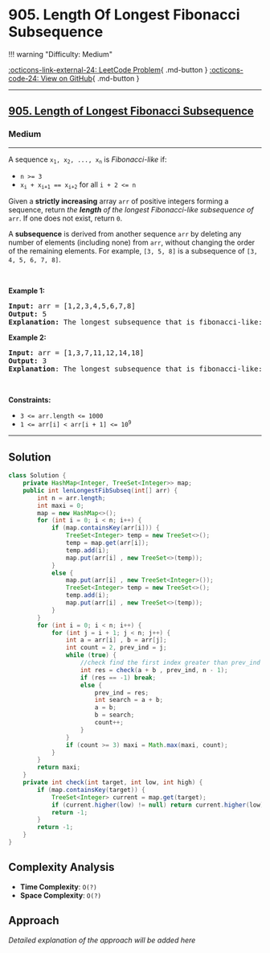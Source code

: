 # 905. Length Of Longest Fibonacci Subsequence

!!! warning "Difficulty: Medium"

[:octicons-link-external-24: LeetCode Problem](https://leetcode.com/problems/length-of-longest-fibonacci-subsequence/){ .md-button }
[:octicons-code-24: View on GitHub](https://github.com/RAJ8664/Leetcode/tree/master/0905-length-of-longest-fibonacci-subsequence){ .md-button }

---

<h2><a href="https://leetcode.com/problems/length-of-longest-fibonacci-subsequence">905. Length of Longest Fibonacci Subsequence</a></h2><h3>Medium</h3><hr><p>A sequence <code>x<sub>1</sub>, x<sub>2</sub>, ..., x<sub>n</sub></code> is <em>Fibonacci-like</em> if:</p>

<ul>
	<li><code>n &gt;= 3</code></li>
	<li><code>x<sub>i</sub> + x<sub>i+1</sub> == x<sub>i+2</sub></code> for all <code>i + 2 &lt;= n</code></li>
</ul>

<p>Given a <b>strictly increasing</b> array <code>arr</code> of positive integers forming a sequence, return <em>the <strong>length</strong> of the longest Fibonacci-like subsequence of</em> <code>arr</code>. If one does not exist, return <code>0</code>.</p>

<p>A <strong>subsequence</strong> is derived from another sequence <code>arr</code> by deleting any number of elements (including none) from <code>arr</code>, without changing the order of the remaining elements. For example, <code>[3, 5, 8]</code> is a subsequence of <code>[3, 4, 5, 6, 7, 8]</code>.</p>

<p>&nbsp;</p>
<p><strong class="example">Example 1:</strong></p>

<pre>
<strong>Input:</strong> arr = [1,2,3,4,5,6,7,8]
<strong>Output:</strong> 5
<strong>Explanation:</strong> The longest subsequence that is fibonacci-like: [1,2,3,5,8].</pre>

<p><strong class="example">Example 2:</strong></p>

<pre>
<strong>Input:</strong> arr = [1,3,7,11,12,14,18]
<strong>Output:</strong> 3
<strong>Explanation</strong>:<strong> </strong>The longest subsequence that is fibonacci-like: [1,11,12], [3,11,14] or [7,11,18].</pre>

<p>&nbsp;</p>
<p><strong>Constraints:</strong></p>

<ul>
	<li><code>3 &lt;= arr.length &lt;= 1000</code></li>
	<li><code>1 &lt;= arr[i] &lt; arr[i + 1] &lt;= 10<sup>9</sup></code></li>
</ul>


---

## Solution

```java
class Solution {
    private HashMap<Integer, TreeSet<Integer>> map;
    public int lenLongestFibSubseq(int[] arr) {
        int n = arr.length;
        int maxi = 0;
        map = new HashMap<>();
        for (int i = 0; i < n; i++) {
            if (map.containsKey(arr[i])) {
                TreeSet<Integer> temp = new TreeSet<>();
                temp = map.get(arr[i]);
                temp.add(i);
                map.put(arr[i] , new TreeSet<>(temp));
            }
            else {
                map.put(arr[i] , new TreeSet<Integer>());
                TreeSet<Integer> temp = new TreeSet<>();
                temp.add(i);
                map.put(arr[i] , new TreeSet<>(temp)); 
            }
        }
        for (int i = 0; i < n; i++) {
            for (int j = i + 1; j < n; j++) {
                int a = arr[i] , b = arr[j];
                int count = 2, prev_ind = j;
                while (true) {
                    //check find the first index greater than prev_ind which is equal to a + b;
                    int res = check(a + b , prev_ind, n - 1);
                    if (res == -1) break;
                    else {
                        prev_ind = res;
                        int search = a + b;
                        a = b;
                        b = search;
                        count++;
                    }
                }
                if (count >= 3) maxi = Math.max(maxi, count);
            }
        }
        return maxi;
    }
    private int check(int target, int low, int high) {
        if (map.containsKey(target)) {
            TreeSet<Integer> current = map.get(target);
            if (current.higher(low) != null) return current.higher(low);
            return -1;
        }
        return -1;
    }
}
```

## Complexity Analysis

- **Time Complexity**: `O(?)`
- **Space Complexity**: `O(?)`

## Approach

*Detailed explanation of the approach will be added here*

